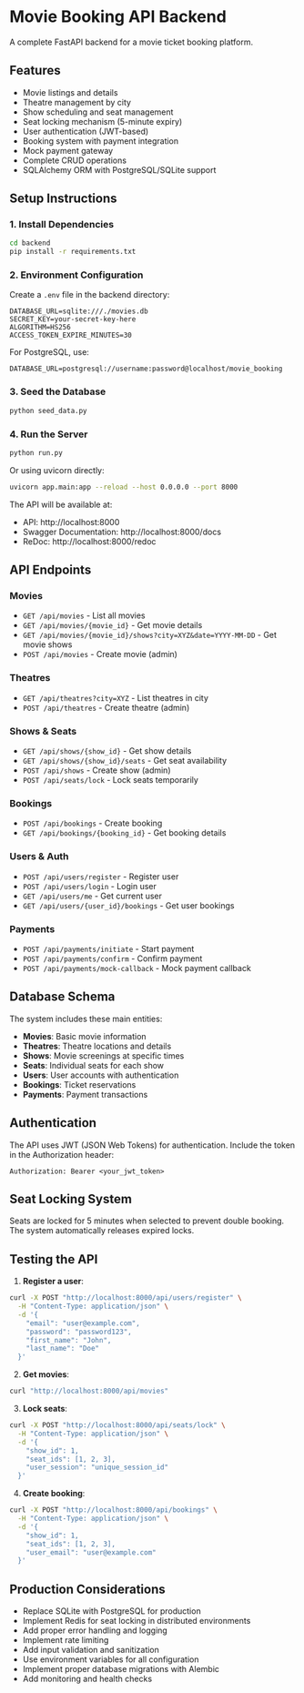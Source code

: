 
# Movie Booking API Backend

A complete FastAPI backend for a movie ticket booking platform.

## Features

- Movie listings and details
- Theatre management by city
- Show scheduling and seat management
- Seat locking mechanism (5-minute expiry)
- User authentication (JWT-based)
- Booking system with payment integration
- Mock payment gateway
- Complete CRUD operations
- SQLAlchemy ORM with PostgreSQL/SQLite support

## Setup Instructions

### 1. Install Dependencies

```bash
cd backend
pip install -r requirements.txt
```

### 2. Environment Configuration

Create a `.env` file in the backend directory:

```env
DATABASE_URL=sqlite:///./movies.db
SECRET_KEY=your-secret-key-here
ALGORITHM=HS256
ACCESS_TOKEN_EXPIRE_MINUTES=30
```

For PostgreSQL, use:
```env
DATABASE_URL=postgresql://username:password@localhost/movie_booking
```

### 3. Seed the Database

```bash
python seed_data.py
```

### 4. Run the Server

```bash
python run.py
```

Or using uvicorn directly:
```bash
uvicorn app.main:app --reload --host 0.0.0.0 --port 8000
```

The API will be available at:
- API: http://localhost:8000
- Swagger Documentation: http://localhost:8000/docs
- ReDoc: http://localhost:8000/redoc

## API Endpoints

### Movies
- `GET /api/movies` - List all movies
- `GET /api/movies/{movie_id}` - Get movie details
- `GET /api/movies/{movie_id}/shows?city=XYZ&date=YYYY-MM-DD` - Get movie shows
- `POST /api/movies` - Create movie (admin)

### Theatres
- `GET /api/theatres?city=XYZ` - List theatres in city
- `POST /api/theatres` - Create theatre (admin)

### Shows & Seats
- `GET /api/shows/{show_id}` - Get show details
- `GET /api/shows/{show_id}/seats` - Get seat availability
- `POST /api/shows` - Create show (admin)
- `POST /api/seats/lock` - Lock seats temporarily

### Bookings
- `POST /api/bookings` - Create booking
- `GET /api/bookings/{booking_id}` - Get booking details

### Users & Auth
- `POST /api/users/register` - Register user
- `POST /api/users/login` - Login user
- `GET /api/users/me` - Get current user
- `GET /api/users/{user_id}/bookings` - Get user bookings

### Payments
- `POST /api/payments/initiate` - Start payment
- `POST /api/payments/confirm` - Confirm payment
- `POST /api/payments/mock-callback` - Mock payment callback

## Database Schema

The system includes these main entities:
- **Movies**: Basic movie information
- **Theatres**: Theatre locations and details
- **Shows**: Movie screenings at specific times
- **Seats**: Individual seats for each show
- **Users**: User accounts with authentication
- **Bookings**: Ticket reservations
- **Payments**: Payment transactions

## Authentication

The API uses JWT (JSON Web Tokens) for authentication. Include the token in the Authorization header:

```
Authorization: Bearer <your_jwt_token>
```

## Seat Locking System

Seats are locked for 5 minutes when selected to prevent double booking. The system automatically releases expired locks.

## Testing the API

1. **Register a user**:
```bash
curl -X POST "http://localhost:8000/api/users/register" \
  -H "Content-Type: application/json" \
  -d '{
    "email": "user@example.com",
    "password": "password123",
    "first_name": "John",
    "last_name": "Doe"
  }'
```

2. **Get movies**:
```bash
curl "http://localhost:8000/api/movies"
```

3. **Lock seats**:
```bash
curl -X POST "http://localhost:8000/api/seats/lock" \
  -H "Content-Type: application/json" \
  -d '{
    "show_id": 1,
    "seat_ids": [1, 2, 3],
    "user_session": "unique_session_id"
  }'
```

4. **Create booking**:
```bash
curl -X POST "http://localhost:8000/api/bookings" \
  -H "Content-Type: application/json" \
  -d '{
    "show_id": 1,
    "seat_ids": [1, 2, 3],
    "user_email": "user@example.com"
  }'
```

## Production Considerations

- Replace SQLite with PostgreSQL for production
- Implement Redis for seat locking in distributed environments
- Add proper error handling and logging
- Implement rate limiting
- Add input validation and sanitization
- Use environment variables for all configuration
- Implement proper database migrations with Alembic
- Add monitoring and health checks
